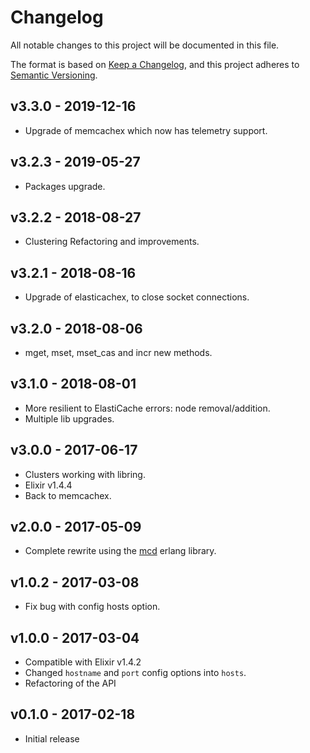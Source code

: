 # Changelog

All notable changes to this project will be documented in this file.

The format is based on [Keep a Changelog](https://keepachangelog.com/en/1.0.0/),
and this project adheres to [Semantic Versioning](https://semver.org/spec/v2.0.0.html).

## v3.3.0 - 2019-12-16

  * Upgrade of memcachex which now has telemetry support.

## v3.2.3 - 2019-05-27

  * Packages upgrade.

## v3.2.2 - 2018-08-27

  * Clustering Refactoring and improvements.

## v3.2.1 - 2018-08-16

  * Upgrade of elasticachex, to close socket connections.

## v3.2.0 - 2018-08-06

  * mget, mset, mset_cas and incr new methods.

## v3.1.0 - 2018-08-01

  * More resilient to ElastiCache errors: node removal/addition.
  * Multiple lib upgrades.

## v3.0.0 - 2017-06-17

  * Clusters working with libring.
  * Elixir v1.4.4
  * Back to memcachex.

## v2.0.0 - 2017-05-09

  * Complete rewrite using the [mcd](https://github.com/EchoTeam/mcd) erlang
    library.

## v1.0.2 - 2017-03-08

  * Fix bug with config hosts option.

## v1.0.0 - 2017-03-04

  * Compatible with Elixir v1.4.2
  * Changed `hostname` and `port` config options into `hosts`.
  * Refactoring of the API

## v0.1.0 - 2017-02-18

  * Initial release
